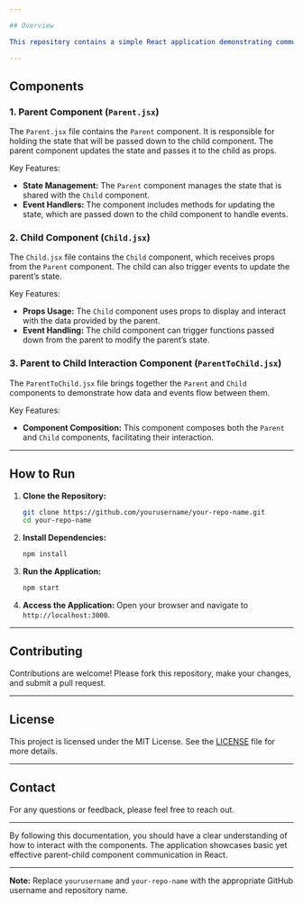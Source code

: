```yaml
---

## Overview

This repository contains a simple React application demonstrating communication between parent and child components. The project includes three main files: `Parent.jsx`, `Child.jsx`, and `ParentToChild.jsx`.

---
```


## Components

### 1. Parent Component (`Parent.jsx`)

The `Parent.jsx` file contains the `Parent` component. It is responsible for holding the state that will be passed down to the child component. The parent component updates the state and passes it to the child as props.

Key Features:

- **State Management:** The `Parent` component manages the state that is shared with the `Child` component.
- **Event Handlers:** The component includes methods for updating the state, which are passed down to the child component to handle events.

### 2. Child Component (`Child.jsx`)

The `Child.jsx` file contains the `Child` component, which receives props from the `Parent` component. The child can also trigger events to update the parent’s state.

Key Features:

- **Props Usage:** The `Child` component uses props to display and interact with the data provided by the parent.
- **Event Handling:** The child component can trigger functions passed down from the parent to modify the parent’s state.

### 3. Parent to Child Interaction Component (`ParentToChild.jsx`)

The `ParentToChild.jsx` file brings together the `Parent` and `Child` components to demonstrate how data and events flow between them.

Key Features:

- **Component Composition:** This component composes both the `Parent` and `Child` components, facilitating their interaction.

---

## How to Run

1. **Clone the Repository:**

   ```bash
   git clone https://github.com/yourusername/your-repo-name.git
   cd your-repo-name
   ```

2. **Install Dependencies:**

   ```bash
   npm install
   ```

3. **Run the Application:**

   ```bash
   npm start
   ```

4. **Access the Application:**
   Open your browser and navigate to `http://localhost:3000`.

---

## Contributing

Contributions are welcome! Please fork this repository, make your changes, and submit a pull request.

---

## License

This project is licensed under the MIT License. See the [LICENSE](LICENSE) file for more details.

---

## Contact

For any questions or feedback, please feel free to reach out.

---

By following this documentation, you should have a clear understanding of how to interact with the components. The application showcases basic yet effective parent-child component communication in React.

---

**Note:** Replace `yourusername` and `your-repo-name` with the appropriate GitHub username and repository name.
